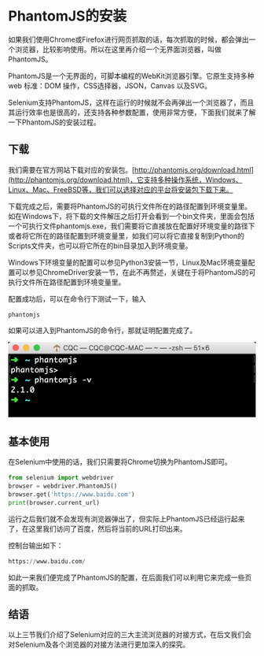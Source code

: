 # PhantomJS的安装

如果我们使用Chrome或Firefox进行网页抓取的话，每次抓取的时候，都会弹出一个浏览器，比较影响使用。所以在这里再介绍一个无界面浏览器，叫做PhantomJS。

PhantomJS是一个无界面的，可脚本编程的WebKit浏览器引擎。它原生支持多种web 标准：DOM 操作，CSS选择器，JSON，Canvas 以及SVG。

Selenium支持PhantomJS，这样在运行的时候就不会再弹出一个浏览器了，而且其运行效率也是很高的，还支持各种参数配置，使用非常方便，下面我们就来了解一下PhantomJS的安装过程。

## 下载

我们需要在官方网站下载对应的安装包。[http://phantomjs.org/download.html](http://phantomjs.org/download.html)，它支持多种操作系统，Windows、Linux、Mac、FreeBSD等，我们可以选择对应的平台将安装包下载下来。

下载完成之后，需要将PhantomJS的可执行文件所在的路径配置到环境变量里。如在Windows下，将下载的文件解压之后打开会看到一个bin文件夹，里面会包括一个可执行文件phantomjs.exe，我们需要将它直接放在配置好环境变量的路径下或者将它所在的路径配置到环境变量里，如我们可以将它直接复制到Python的Scripts文件夹，也可以将它所在的bin目录加入到环境变量。

Windows下环境变量的配置可以参见Python3安装一节，Linux及Mac环境变量配置可以参见ChromeDriver安装一节，在此不再赘述，关键在于将PhantomJS的可执行文件所在路径配置到环境变量里。

配置成功后，可以在命令行下测试一下，输入

```
phantomjs
```

如果可以进入到PhantomJS的命令行，那就证明配置完成了。

![](./assets/2017-05-28-23-52-27.jpg)

## 基本使用

在Selenium中使用的话，我们只需要将Chrome切换为PhantomJS即可。

```python
from selenium import webdriver
browser = webdriver.PhantomJS()
browser.get('https://www.baidu.com')
print(browser.current_url)
```

运行之后我们就不会发现有浏览器弹出了，但实际上PhantomJS已经运行起来了，在这里我们访问了百度，然后将当前的URL打印出来。

控制台输出如下：

```python
https://www.baidu.com/
```

如此一来我们便完成了PhantomJS的配置，在后面我们可以利用它来完成一些页面的抓取。

## 结语

以上三节我们介绍了Selenium对应的三大主流浏览器的对接方式，在后文我们会对Selenium及各个浏览器的对接方法进行更加深入的探究。
